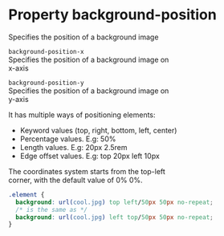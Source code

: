 # Property background-position

Specifies the position of a background image

`background-position-x`  
Specifies the position of a background image on  
x-axis

`background-position-y`  
Specifies the position of a background image on  
y-axis

It has multiple ways of positioning elements:
- Keyword values (top, right, bottom, left, center)
- Percentage values. E.g: 50%
- Length values. E.g: 20px 2.5rem
- Edge offset values. E.g: top 20px left 10px

The coordinates system starts from the top-left  
corner, with the default value of 0% 0%.

```css
.element {
  background: url(cool.jpg) top left/50px 50px no-repeat;
  /* is the same as */
  background: url(cool.jpg) left top/50px 50px no-repeat;
}
```
